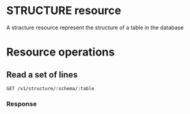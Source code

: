 # STRUCTURE resource

A stracture resource represent the structure of a table in the database

# Resource operations

## Read a set of lines
```
GET /v1/structure/:schema/:table
```

### Response
